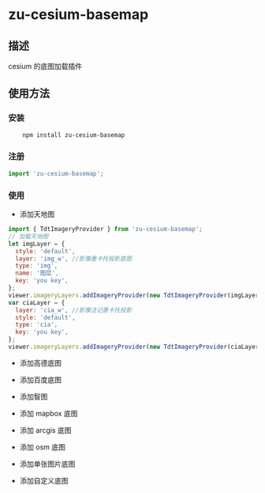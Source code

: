 # zu-cesium-basemap

## 描述

cesium 的底图加载插件

## 使用方法

### 安装

```powershell
    npm install zu-cesium-basemap
```

### 注册

```javascript
import 'zu-cesium-basemap';
```

### 使用

- 添加天地图

```js
import { TdtImageryProvider } from 'zu-cesium-basemap';
// 加载天地图
let imgLayer = {
  style: 'default',
  layer: 'img_w', //影像墨卡托投影底图
  type: 'img',
  name: '图层',
  key: 'you key',
};
viewer.imageryLayers.addImageryProvider(new TdtImageryProvider(imgLayer));
var ciaLayer = {
  layer: 'cia_w', //影像注记墨卡托投影
  style: 'default',
  type: 'cia',
  key: 'you key',
};
viewer.imageryLayers.addImageryProvider(new TdtImageryProvider(ciaLayer));
```

- 添加高德底图

- 添加百度底图 

- 添加智图

- 添加 mapbox 底图

- 添加 arcgis 底图

- 添加 osm 底图

- 添加单张图片底图

- 添加自定义底图